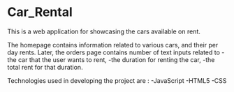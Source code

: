 # Car_Rental

This is a web application for showcasing the cars available on rent. 

The homepage contains information related to various cars, and their per day rents. 
Later, the orders page contains number of text inputs related to 
-the car that the user wants to rent, 
-the duration for renting the car, 
-the total rent for that duration. 

Technologies used in developing the project are :
-JavaScript
-HTML5
-CSS

